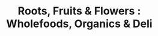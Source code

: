 ---
title: "Roots, Fruits & Flowers : Wholefoods, Organics & Deli"
url: /glasgow/roots-fruits-and-flowers-wholefoods-organics-and-deli/
shop: greengrocer
---